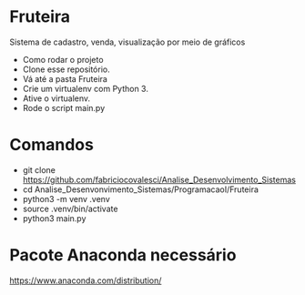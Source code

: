 # Fruteira

 Sistema de cadastro, venda, visualização por meio de gráficos
 
* Como rodar o projeto
* Clone esse repositório.
* Vá até a pasta Fruteira
* Crie um virtualenv com Python 3.
* Ative o virtualenv.
* Rode o script main.py

# Comandos
* git clone https://github.com/fabriciocovalesci/Analise_Desenvolvimento_Sistemas 
* cd Analise_Desenvonvimento_Sistemas/ProgramacaoI/Fruteira
* python3 -m venv .venv
* source .venv/bin/activate
* python3 main.py


# Pacote Anaconda necessário
https://www.anaconda.com/distribution/


